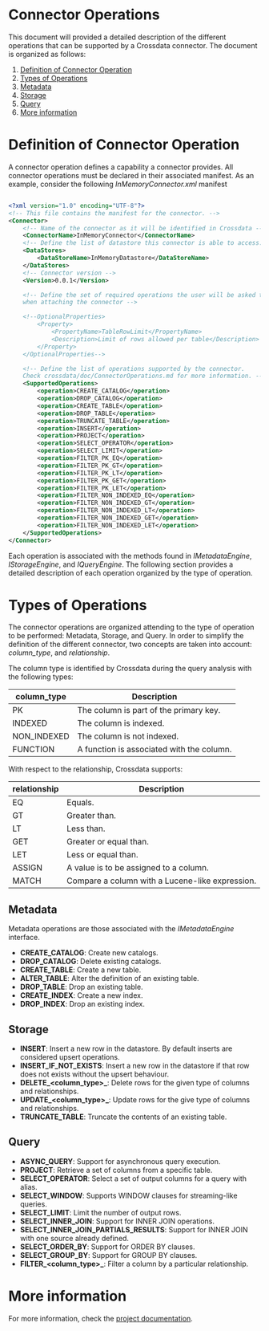 # Connector Operations #

This document will provided a detailed description of the different operations that can be supported by a Crossdata 
connector. The document is organized as follows:

1. [Definition of Connector Operation](#definition-of-connector-operation)
2. [Types of Operations](#types-of-operations)
  1. [Metadata](#project)
  2. [Storage](#filter)
  3. [Query](#select)
3. [More information](#more-information)

Definition of Connector Operation
=================================

A connector operation defines a capability a connector provides. All connector operations must be declared in their 
associated manifest. As an example, consider the following *InMemoryConnector.xml* manifest 

```xml

<?xml version="1.0" encoding="UTF-8"?>
<!-- This file contains the manifest for the connector. -->
<Connector>
    <!-- Name of the connector as it will be identified in Crossdata -->
    <ConnectorName>InMemoryConnector</ConnectorName>
    <!-- Define the list of datastore this connector is able to access. -->
    <DataStores>
        <DataStoreName>InMemoryDatastore</DataStoreName>
    </DataStores>
    <!-- Connector version -->
    <Version>0.0.1</Version>

    <!-- Define the set of required operations the user will be asked to input
    when attaching the connector -->

    <!--OptionalProperties>
        <Property>
            <PropertyName>TableRowLimit</PropertyName>
            <Description>Limit of rows allowed per table</Description>
        </Property>
    </OptionalProperties-->

    <!-- Define the list of operations supported by the connector.
    Check crossdata/doc/ConnectorOperations.md for more information. -->
    <SupportedOperations>
        <operation>CREATE_CATALOG</operation>
        <operation>DROP_CATALOG</operation>
        <operation>CREATE_TABLE</operation>
        <operation>DROP_TABLE</operation>
        <operation>TRUNCATE_TABLE</operation>
        <operation>INSERT</operation>
        <operation>PROJECT</operation>
        <operation>SELECT_OPERATOR</operation>
        <operation>SELECT_LIMIT</operation>
        <operation>FILTER_PK_EQ</operation>
        <operation>FILTER_PK_GT</operation>
        <operation>FILTER_PK_LT</operation>
        <operation>FILTER_PK_GET</operation>
        <operation>FILTER_PK_LET</operation>
        <operation>FILTER_NON_INDEXED_EQ</operation>
        <operation>FILTER_NON_INDEXED_GT</operation>
        <operation>FILTER_NON_INDEXED_LT</operation>
        <operation>FILTER_NON_INDEXED_GET</operation>
        <operation>FILTER_NON_INDEXED_LET</operation>
    </SupportedOperations>
</Connector>
```

Each operation is associated with the methods found in *IMetadataEngine*, *IStorageEngine*, 
and *IQueryEngine*. The following section provides a detailed description of each operation organized by the type of 
operation.

Types of Operations
===================

The connector operations are organized attending to the type of operation to be performed: Metadata, Storage, 
and Query. In order to simplify the definition of the different connector, two concepts are taken into account: 
*column_type*, and *relationship*.

The column type is identified by Crossdata during the query analysis with the following types:

| column_type | Description |
|--------|------------|
| PK | The column is part of the primary key. |
| INDEXED | The column is indexed. |
| NON_INDEXED | The column is not indexed. |
| FUNCTION | A function is associated with the column. |

With respect to the relationship, Crossdata supports:

| relationship | Description |
|--------|------------|
| EQ | Equals. |
| GT | Greater than. |
| LT | Less than. |
| GET | Greater or equal than. |
| LET | Less or equal than. |
| ASSIGN | A value is to be assigned to a column. |
| MATCH | Compare a column with a Lucene-like expression. |

Metadata
--------

Metadata operations are those associated with the *IMetadataEngine* interface.

* **CREATE_CATALOG**: Create new catalogs.
* **DROP_CATALOG**: Delete existing catalogs.
* **CREATE_TABLE**: Create a new table.
* **ALTER_TABLE**: Alter the definition of an existing table.
* **DROP_TABLE**: Drop an existing table.
* **CREATE_INDEX**: Create a new index.
* **DROP_INDEX**: Drop an existing index.

Storage
-------

* **INSERT**: Insert a new row in the datastore. By default inserts are considered upsert operations.
* **INSERT_IF_NOT_EXISTS**: Insert a new row in the datastore if that row does not exists without the upsert behaviour.
* **DELETE_<column_type>_<relationship>**: Delete rows for the given type of columns and relationships.
* **UPDATE_<column_type>_<relationship>**: Update rows for the give type of columns and relationships. 
* **TRUNCATE_TABLE**: Truncate the contents of an existing table.


Query
-----

* **ASYNC_QUERY**: Support for asynchronous query execution.
* **PROJECT**: Retrieve a set of columns from a specific table.
* **SELECT_OPERATOR**: Select a set of output columns for a query with alias.
* **SELECT_WINDOW**: Supports WINDOW clauses for streaming-like queries.
* **SELECT_LIMIT**: Limit the number of output rows.
* **SELECT_INNER_JOIN**: Support for INNER JOIN operations.
* **SELECT_INNER_JOIN_PARTIALS_RESULTS**: Support for INNER JOIN with one source already defined.
* **SELECT_ORDER_BY**: Support for ORDER BY clauses.
* **SELECT_GROUP_BY**: Support for GROUP BY clauses.
* **FILTER_<column_type>_<relationship>**: Filter a column by a particular relationship.

More information
================

For more information, check the [project documentation](stratio.github.io/crossdata).